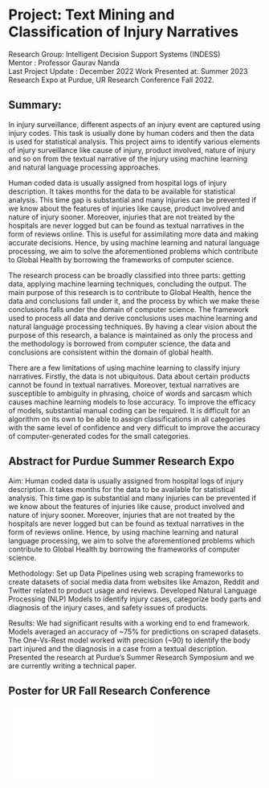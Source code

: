 # Project: Text Mining and Classification of Injury Narratives

Research Group: Intelligent Decision Support Systems (INDESS) </br>
Mentor : Professor Gaurav Nanda </br>
Last Project Update : December 2022
Work Presented at: Summer 2023 Research Expo at Purdue, UR Research Conference Fall 2022.


## **Summary:**
In injury surveillance, different aspects of an injury event are captured using injury codes. This task is usually done by human coders and then the data is used for statistical analysis. This project aims to identify various elements of injury surveillance like cause of injury, product involved, nature of injury and so on from the textual narrative of the injury using machine learning and natural language processing approaches.

Human coded data is usually assigned from hospital logs of injury description. It takes months for the data to be available for statistical analysis. This time gap is substantial and many injuries can be prevented if we know about the features of injuries like cause, product involved and nature of injury sooner. Moreover, injuries that are not treated by the hospitals are never logged but can be found as textual narratives in the form of reviews online. This is useful for assimilating more data and making accurate decisions. Hence, by using machine learning and natural language processing, we aim to solve the aforementioned problems which contribute to Global Health by borrowing the frameworks of computer science.

The research process can be broadly classified into three parts: getting data, applying machine learning techniques, concluding the output.
The main purpose of this research is to contribute to Global Health, hence the data and conclusions fall under it, and the process by which we make these conclusions falls under the domain of computer science. The framework used to process all data and derive conclusions uses machine learning and natural language processing techniques.
By having a clear vision about the purpose of this research, a balance is maintained as only the process and the methodology is borrowed from computer science, the data and conclusions are consistent within the domain of global health.

There are a few limitations of using machine learning to classify injury narratives. Firstly, the data is not ubiquitous. Data about certain products cannot be found in textual narratives. Moreover, textual narratives are susceptible to ambiguity in phrasing, choice of words and sarcasm which causes machine learning models to lose accuracy.
To improve the efficacy of models, substantial manual coding can be required. It is difficult for an algorithm on its own to be able to assign classifications in all categories with the same level of confidence and very difficult to improve the accuracy of computer-generated codes for the small categories.

## **Abstract for Purdue Summer Research Expo**

Aim: Human coded data is usually assigned from hospital logs of injury description. It takes months for the data to be available for statistical analysis. This time gap is substantial and many injuries can be prevented if we know about the features of injuries like cause, product involved and nature of injury sooner. Moreover, injuries that are not treated by the hospitals are never logged but can be found as textual narratives in the form of reviews online. 
Hence, by using machine learning and natural language processing, we aim to solve the aforementioned problems which contribute to Global Health by borrowing the frameworks of computer science.

Methodology: 
Set up Data Pipelines using web scraping frameworks to create datasets of social media data from websites like Amazon, Reddit and Twitter related to product usage and reviews. Developed Natural Language Processing (NLP) Models to identify injury cases, categorize body parts and diagnosis of the injury cases, and safety issues of products.

Results: We had significant results with a working end to end framework. Models averaged an accuracy of ~75% for predictions on scraped datasets. The One-Vs-Rest model worked with precision (~90) to identify the body part injured and the diagnosis in a case from a textual description. Presented the research at Purdue’s Summer Research Symposium and we are currently writing a technical paper.

## **Poster for UR Fall Research Conference**
![Alt text](DURI_FALL_2022_POSTER.pdf?raw=true "Optional Title")
